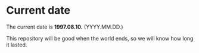 # Current date

The current date is **1997.08.10.** (YYYY.MM.DD.)

This repository will be good when the world ends, so we will know how long it lasted.